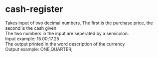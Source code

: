 # cash-register
Takes input of two decimal numbers. The first is the purchase price, the second is the cash given <br>
The two numbers in the input are seperated by a semicolon. <br>
Input example: 15.00;17.25 <br>
The output printed in the word description of the currency <br> 
Output example: ONE,QUARTER; 
